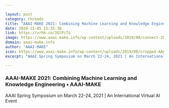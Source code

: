 ```yaml
---

layout: post
category: threads
title: "AAAI-MAKE 2021: Combining Machine Learning and Knowledge Engineering • AAAI-MAKE"
date: 2020-11-05 15:35:30
link: https://vrhk.co/2GlPiTo
image: https://www.aaai-make.info/wp-content/uploads/2019/08/connect-20333_1920_tiny.jpg
domain: aaai-make.info
author: "AAAI-MAKE"
icon: https://www.aaai-make.info/wp-content/uploads/2019/08/cropped-AAAI-MAKE-t-2-180x180.png
excerpt: "AAAI Spring Symposium on March 22-24, 2021 | An International Virtual AI Event"

---
```


### AAAI-MAKE 2021: Combining Machine Learning and Knowledge Engineering • AAAI-MAKE

AAAI Spring Symposium on March 22-24, 2021 | An International Virtual AI Event